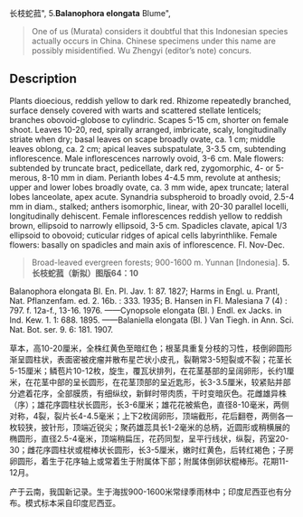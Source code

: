 长枝蛇菰",
5.**Balanophora elongata** Blume",

> One of us (Murata) considers it doubtful that this Indonesian species actually occurs in China. Chinese specimens under this name are possibly misidentified. Wu Zhengyi (editor’s note) concurs.

## Description
Plants dioecious, reddish yellow to dark red. Rhizome repeatedly branched, surface densely covered with warts and scattered stellate lenticels; branches obovoid-globose to cylindric. Scapes 5-15 cm, shorter on female shoot. Leaves 10-20, red, spirally arranged, imbricate, scaly, longitudinally striate when dry; basal leaves on scape broadly ovate, ca. 1 cm; middle leaves oblong, ca. 2 cm; apical leaves subspatulate, 3-3.5 cm, subtending inflorescence. Male inflorescences narrowly ovoid, 3-6 cm. Male flowers: subtended by truncate bract, pedicellate, dark red, zygomorphic, 4- or 5-merous, 8-10 mm in diam. Perianth lobes 4-4.5 mm, revolute at anthesis; upper and lower lobes broadly ovate, ca. 3 mm wide, apex truncate; lateral lobes lanceolate, apex acute. Synandria subspheroid to broadly ovoid, 2.5-4 mm in diam., stalked; anthers isomorphic, linear, with 20-30 parallel locelli, longitudinally dehiscent. Female inflorescences reddish yellow to reddish brown, ellipsoid to narrowly ellipsoid, 3-5 cm. Spadicles clavate, apical 1/3 ellipsoid to obovoid; cuticular ridges of apical cells labyrinthlike. Female flowers: basally on spadicles and main axis of inflorescence. Fl. Nov-Dec.

> Broad-leaved evergreen forests; 900-1600 m. Yunnan [Indonesia].
**5.长枝蛇菰（新拟）图版64：10**

Balanophora elongata Bl. En. Pl. Jav. 1: 87. 1827; Harms in Engl. u. Prantl, Nat. Pflanzenfam. ed. 2. 16b. : 333. 1935; B. Hansen in Fl. Malesiana 7 (4) : 797. f. 12a-f., 13-16. 1976. ——Cynopsole elongata (Bl. ) Endl. ex Jacks. in Ind. Kew. 1. 1: 688. 1895. ——Balaniella elongata (Bl. ) Van Tiegh. in Ann. Sci. Nat. Bot. ser. 9. 6: 181. 1907.

草本，高10-20厘米，全株红黄色至暗红色；根茎具重复分枝的习性，枝倒卵圆形渐呈圆柱状，表面密被疣瘤并散布星芒状小皮孔，裂鞘常3-5短裂或不裂；花茎长5-15厘米；鳞苞片10-12枚，旋生，覆瓦状排列，在花茎基部的呈阔卵形，长约1厘米，在花茎中部的呈长圆形，在花茎顶部的呈近匙形，长3-3.5厘米，较紧贴并部分遮着花序，全部膜质，有细纵纹，新鲜时带肉质，干时变暗灰色。花雌雄异株（序）；雄花序圆柱状长圆形，长3-6厘米；雄花花被紫色，直径8-10毫米，两侧对称，4裂，裂片长4-4.5毫米；上下2枚阔卵形，顶端截形，花后翻卷，两侧各一枚较狭，披针形，顶端近锐尖；聚药雄蕊具长1-2毫米的总柄，近圆形或稍横展的椭圆形，直径2.5-4毫米，顶端稍扁压，花药同型，呈平行线状，纵裂，药室20-30；雌花序圆柱状或棍棒状长圆形，长3-5厘米，嫩时红黄色，后转红褐色；子房卵圆形，着生于花序轴上或常着生于附属体下部；附属体倒卵状棍棒形。花期11-12月。

产于云南，我国新记录。生于海拔900-1600米常绿季雨林中；印度尼西亚也有分布。模式标本采自印度尼西亚。
